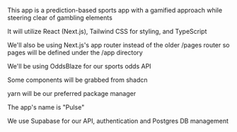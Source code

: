 This app is a prediction-based sports app with a gamified approach while steering clear of gambling elements

It will utilize React (Next.js), Tailwind CSS for styling, and TypeScript

We'll also be using Next.js's app router instead of the older /pages router so pages will be defined under the /app directory

We'll be using OddsBlaze for our sports odds API

Some components will be grabbed from shadcn

yarn will be our preferred package manager

The app's name is "Pulse"

We use Supabase for our API, authentication and Postgres DB management
